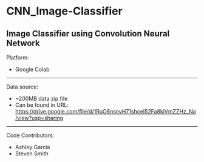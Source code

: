 # CNN_Image-Classifier
Image Classifier using Convolution Neural Network
------------------------------------------------------------------------------------------------------------------------------------------
Platform:
  * Google Colab
------------------------------------------------------------------------------------------------------------------------------------------
Data source:
* ~200MB data zip file
* Can be found in URL: https://drive.google.com/file/d/1RuO6nsnvH71shceI52Fa8kjVmZZHz_Na/view?usp=sharing 
------------------------------------------------------------------------------------------------------------------------------------------
Code Contributors:
* Ashley Garcia
* Steven Smith
